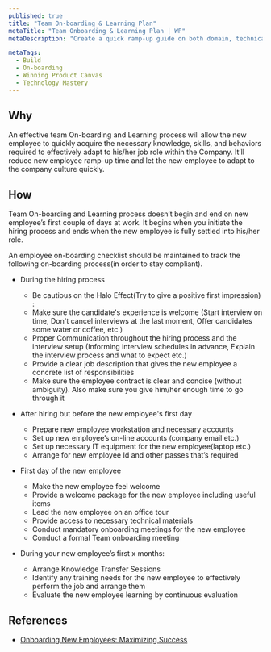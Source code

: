 ```yaml
---
published: true
title: "Team On-boarding & Learning Plan"
metaTitle: "Team Onboarding & Learning Plan | WP"
metaDescription: "Create a quick ramp-up guide on both domain, technical and process knowledge for new team members. Make them aware of their purpose responsibilities in the team."

metaTags:
  - Build
  - On-boarding
  - Winning Product Canvas
  - Technology Mastery
---
```


## Why
An effective team On-boarding and Learning process will allow the new employee to quickly acquire the necessary knowledge, skills, and behaviors required to effectively adapt to his/her job role within the Company. It’ll reduce new employee ramp-up time and let the new employee to adapt to the company culture quickly.

## How
Team On-boarding and Learning process doesn’t begin and end on new employee’s first couple of days at work. It begins when you initiate the hiring process and ends when the new employee is fully settled into his/her role.

An employee on-boarding checklist should be maintained to track the following on-boarding process(in order to stay compliant).

- During the hiring process
  - Be cautious on the Halo Effect(Try to give a positive first impression) :
  - Make sure the candidate's experience is welcome (Start interview on time, Don't cancel interviews at the last moment, Offer candidates some water or coffee, etc.)
  - Proper Communication throughout the hiring process and the interview setup (Informing interview schedules in advance, Explain the interview process and what to expect etc.)
  - Provide a clear job description that gives the new employee a concrete list of responsibilities
  - Make sure the employee contract is clear and concise (without ambiguity). Also make sure you give him/her enough time to go through it

- After hiring but before the new employee's first day
  - Prepare new employee workstation and necessary accounts
  - Set up new employee’s on-line accounts (company email etc.)
  - Set up necessary IT equipment for the new employee(laptop etc.)
  - Arrange for new employee Id and other passes that’s required

- First day of the new employee
  - Make the new employee feel welcome
  - Provide a welcome package for the new employee including useful items
  - Lead the new employee on an office tour
  - Provide access to necessary technical materials
  - Conduct mandatory onboarding meetings for the new employee
  - Conduct a formal Team onboarding meeting

- During your new employee’s first x months:
  - Arrange Knowledge Transfer Sessions
  - Identify any training needs for the new employee to effectively perform the job and arrange them
  - Evaluate the new employee learning by continuous evaluation

## References
- [Onboarding New Employees: Maximizing Success](https://www.shrm.org/hr-today/trends-and-forecasting/special-reports-and-expert-views/Documents/Onboarding-New-Employees.pdf)
